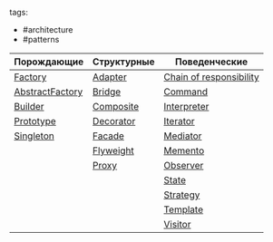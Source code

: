 tags:

- #architecture
- #patterns

| **Порождающие**                                                    | **Структурные**                                  | **Поведенческие**                                                                      |
| ------------------------------------------------------------------ | ------------------------------------------------ | -------------------------------------------------------------------------------------- |
| [Factory](./Creational/FactoryMethod/Factory_FactoryMethod.md)     | [Adapter](./Structural/Adapter/Adapter.md)       | [Chain of responsibility](./Behavioral/ChainOfResponsibility/ChainOfResponsibility.md) |
| [AbstractFactory](./Creational/AbstractFactory/AbstractFactory.md) | [Bridge](./Structural/Bridge/Bridge.md)          | [Command](./Behavioral/Command/Command.md)                                             |
| [Builder](./Creational/Builder/Builder.md)                         | [Composite](./Structural/Composite/Composite.md) | [Interpreter](./Behavioral/Interpreter/Interpreter.md)                                 |
| [Prototype](./Creational/Prototype/Prototype.md)                   | [Decorator](./Structural/Decorator/Decorator.md) | [Iterator](./Behavioral/Iterator/Iterator.md)                                          |
| [Singleton](./Creational/Singleton/Singleton.md)                   | [Facade](./Structural/Facade/Facade.md)          | [Mediator](./Behavioral/Mediator/Mediator.md)                                          |
|                                                                    | [Flyweight](./Structural/Flyweight/Flyweight.md) | [Memento](./Behavioral/Memento/Memento.md)                                             |
|                                                                    | [Proxy](./Structural/Proxy/Proxy.md)             | [Observer](./Behavioral/Observer/Observer.md)                                          |
|                                                                    |                                                  | [State](./Behavioral/State/State.md)                                                   |
|                                                                    |                                                  | [Strategy](./Behavioral/Strategy/Strategy.md)                                          |
|                                                                    |                                                  | [Template](./Behavioral/Template/Template.md)                                          |
|                                                                    |                                                  | [Visitor](./Behavioral/Visitor/Visitor.md)                                             |
